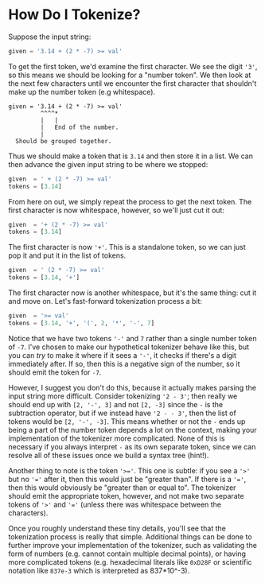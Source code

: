 # How Do I Tokenize?

Suppose the input string:
```python
given = '3.14 + (2 * -7) >= val'
```

To get the first token, we'd examine the first character.
We see the digit `'3'`, so this means we should be looking for a "number token".
We then look at the next few characters
until we encounter the first character
that shouldn't make up the number token (e.g whitespace).
```
given = '3.14 + (2 * -7) >= val'
         ^^^^*
         |   |
         |   End of the number.
         |
  Should be grouped together.
```

Thus we should make a token that is `3.14` and then store it in a list.
We can then advance the given input string to be where we stopped:
```python
given  = ' + (2 * -7) >= val'
tokens = [3.14]
```

From here on out, we simply repeat the process to get the next token.
The first character is now whitespace, however, so we'll just cut it out:
```python
given  = '+ (2 * -7) >= val'
tokens = [3.14]
```

The first character is now `'+'`.
This is a standalone token, so we can just pop it and put it in the list of tokens.
```python
given  = ' (2 * -7) >= val'
tokens = [3.14, '+']
```

The first character now is another whitespace,
but it's the same thing: cut it and move on.
Let's fast-forward tokenization process a bit:
```python
given  = '>= val'
tokens = [3.14, '+', '(', 2, '*', '-', 7]
```

Notice that we have two tokens `'-'` and `7` rather than a single number token of `-7`.
I've chosen to make our hypothetical tokenizer behave like this,
but you can *try* to make it where if it sees a `'-'`,
it checks if there's a digit immediately after.
If so, then this is a negative sign of the number, so it should emit the token for `-7`.

However, I suggest you don't do this, because it actually makes parsing the input string more difficult.
Consider tokenizing `'2 - 3'`; then really we should end up with `[2, '-', 3]` and not `[2, -3]`
since the `-` is the subtraction operator,
but if we instead have `'2 - - 3'`,
then the list of tokens would be `[2, '-', -3]`.
This means whether or not the `-` ends up being a part of the number token depends a lot on the context,
making your implementation of the tokenizer more complicated.
None of this is necessary if you always interpret `-` as its own separate token,
since we can resolve all of these issues once we build a syntax tree (hint!).

Another thing to note is the token `'>='`.
This one is subtle: if you see a `'>'` but no `'='` after it,
then this would just be "greater than".
If there is a `'='`, then this would obviously be "greater than or equal to".
The tokenizer should emit the appropriate token, however,
and not make two separate tokens of `'>'` and `'='`
(unless there was whitespace between the characters).

Once you roughly understand these tiny details,
you'll see that the tokenization process is really that simple.
Additional things can be done to further improve your implementation of the tokenizer,
such as validating the form of numbers (e.g. cannot contain multiple decimal points),
or having more complicated tokens (e.g. hexadecimal literals like `0xD28F`
or scientific notation like `837e-3` which is interpreted as 837\*10^-3).
